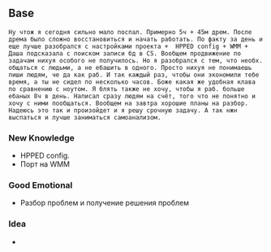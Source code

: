## Base
	Ну чтож я сегодня сильно мало поспал. Примерно 5ч + 45м дрем. После дрема было сложно восстановиться и начать работать. По факту за день и еще лучше разобрался с настройками проекта +  HPPED config + WMM + Даша подсказала с поиском записи бд в CS. Вообщем продвижение по задачам нихуя особого не получилось. Но я разобрался с тем, что необх. общаться с людьми, а не ебашить в одного. Просто нихуя не понимаешь пиши людям, че да как раб. И так каждый раз, чтобы они экономили тебе время, а ты не сидел по несколько часов. Боже какая же удобная клава по сравнению с ноутом. Я блять также не хочу, чтобы я раб. больше ебаных 8ч в день. Написал сразу людям на счёт, того что не понятно и хочу с ними пообщаться. Вообщем на завтра хорошие планы на разбор. Надеюсь это так и произойдет и я решу срочную задачу. А так нжн выспаться и лучше заниматься самоанализом.

### New Knowledge
- HPPED config.
- Порт на WMM

### Good Emotional
- Разбор проблем и получение решения проблем

### Idea
- 
